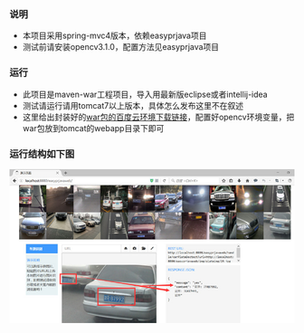 ### 说明
+ 本项目采用spring-mvc4版本，依赖easyprjava项目
+ 测试前请安装opencv3.1.0，配置方法见easyprjava项目

### 运行
+ 此项目是maven-war工程项目，导入用最新版eclipse或者intellij-idea
+ 测试请运行请用tomcat7以上版本，具体怎么发布这里不在叙述
+ 这里给出封装好的[war包的百度云环境下载链接][1]，配置好opencv环境变量，把war包放到tomcat的webapp目录下即可

### 运行结构如下图
![easyprjavaweb效果图](shows.jpg)


[1]: http://pan.baidu.com/s/1c1AR0be